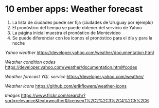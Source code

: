 10 ember apps: Weather forecast
===============================

1. La lista de ciudades puede ser fija (ciudades de Uruguay por ejemplo)
2. El pronóstico del tiempo se puede obtener del servicio de Yahoo
3. La página inicial muestra el pronóstico de Montevideo
4. Se puede diferenciar con los íconos el pronóstico para el día y para la noche

*Yahoo weather*
https://developer.yahoo.com/weather/documentation.html

*Weather condition codes*
https://developer.yahoo.com/weather/documentation.html#codes

*Weather forecast YQL service*
https://developer.yahoo.com/weather/

*Weather icons*
https://github.com/erikflowers/weather-icons

*Images*
https://www.flickr.com/search/?sort=relevance&text=weather&license=1%2C2%2C3%2C4%2C5%2C6

